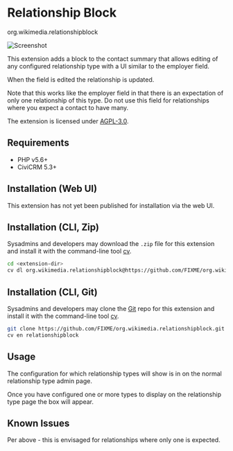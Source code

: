 # Relationship Block
org.wikimedia.relationshipblock

![Screenshot](/images/relationship_block.gif)

This extension adds a block to the contact summary that allows editing of 
any configured relationship type with a UI similar to the employer field.

When the field is edited the relationship is updated.

Note that this works like the employer field in that there is an expectation
of only one relationship of this type. Do not use this field for relationships
where you expect a contact to have many.


The extension is licensed under [AGPL-3.0](LICENSE.txt).

## Requirements

* PHP v5.6+
* CiviCRM 5.3+

## Installation (Web UI)

This extension has not yet been published for installation via the web UI.

## Installation (CLI, Zip)

Sysadmins and developers may download the `.zip` file for this extension and
install it with the command-line tool [cv](https://github.com/civicrm/cv).

```bash
cd <extension-dir>
cv dl org.wikimedia.relationshipblock@https://github.com/FIXME/org.wikimedia.relationshipblock/archive/master.zip
```

## Installation (CLI, Git)

Sysadmins and developers may clone the [Git](https://en.wikipedia.org/wiki/Git) repo for this extension and
install it with the command-line tool [cv](https://github.com/civicrm/cv).

```bash
git clone https://github.com/FIXME/org.wikimedia.relationshipblock.git
cv en relationshipblock
```

## Usage

The configuration for which relationship types will show is in on the normal relationship type
admin page.

Once you have configured one or more types to display on the relationship type page the
box will appear.

## Known Issues

Per above - this is envisaged for relationships where only one is expected.
